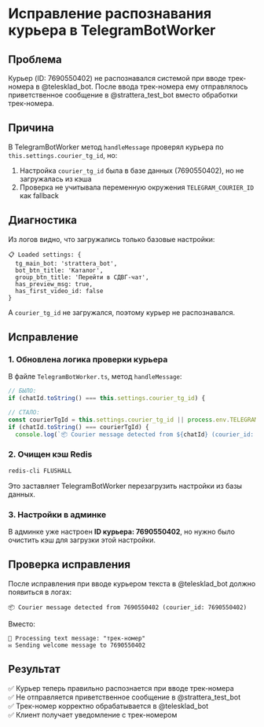 # Исправление распознавания курьера в TelegramBotWorker

## Проблема
Курьер (ID: 7690550402) не распознавался системой при вводе трек-номера в @telesklad_bot. После ввода трек-номера ему отправлялось приветственное сообщение в @strattera_test_bot вместо обработки трек-номера.

## Причина
В TelegramBotWorker метод `handleMessage` проверял курьера по `this.settings.courier_tg_id`, но:
1. Настройка `courier_tg_id` была в базе данных (7690550402), но не загружалась из кэша
2. Проверка не учитывала переменную окружения `TELEGRAM_COURIER_ID` как fallback

## Диагностика
Из логов видно, что загружались только базовые настройки:
```
📋 Loaded settings: {
  tg_main_bot: 'strattera_bot',
  bot_btn_title: 'Каталог',
  group_btn_title: 'Перейти в СДВГ-чат',
  has_preview_msg: true,
  has_first_video_id: false
}
```

А `courier_tg_id` не загружался, поэтому курьер не распознавался.

## Исправление

### 1. Обновлена логика проверки курьера
В файле `TelegramBotWorker.ts`, метод `handleMessage`:

```typescript
// БЫЛО:
if (chatId.toString() === this.settings.courier_tg_id) {

// СТАЛО:
const courierTgId = this.settings.courier_tg_id || process.env.TELEGRAM_COURIER_ID || '7690550402';
if (chatId.toString() === courierTgId) {
  console.log(`📦 Courier message detected from ${chatId} (courier_id: ${courierTgId})`);
```

### 2. Очищен кэш Redis
```bash
redis-cli FLUSHALL
```

Это заставляет TelegramBotWorker перезагрузить настройки из базы данных.

### 3. Настройки в админке
В админке уже настроен **ID курьера: 7690550402**, но нужно было очистить кэш для загрузки этой настройки.

## Проверка исправления

После исправления при вводе курьером текста в @telesklad_bot должно появиться в логах:
```
📦 Courier message detected from 7690550402 (courier_id: 7690550402)
```

Вместо:
```
💬 Processing text message: "трек-номер"
✉️ Sending welcome message to 7690550402
```

## Результат
✅ Курьер теперь правильно распознается при вводе трек-номера  
✅ Не отправляется приветственное сообщение в @strattera_test_bot  
✅ Трек-номер корректно обрабатывается в @telesklad_bot  
✅ Клиент получает уведомление с трек-номером 